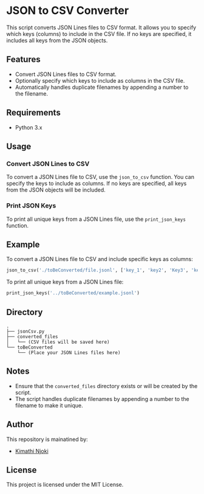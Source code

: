 # JSON to CSV Converter

This script converts JSON Lines files to CSV format. It allows you to specify which keys (columns) to include in the CSV file. If no keys are specified, it includes all keys from the JSON objects.

## Features

- Convert JSON Lines files to CSV format.
- Optionally specify which keys to include as columns in the CSV file.
- Automatically handles duplicate filenames by appending a number to the filename.

## Requirements

- Python 3.x

## Usage

### Convert JSON Lines to CSV

To convert a JSON Lines file to CSV, use the `json_to_csv` function. You can specify the keys to include as columns. If no keys are specified, all keys from the JSON objects will be included.

### Print JSON Keys

To print all unique keys from a JSON Lines file, use the `print_json_keys` function.

## Example

To convert a JSON Lines file to CSV and include specific keys as columns:

```python
json_to_csv('./toBeConverted/file.jsonl', ['key_1', 'key2', 'Key3', 'key4'])
```

To print all unique keys from a JSON Lines file:

```python
print_json_keys('../toBeConverted/example.jsonl')
```
## Directory
```
.
├── jsonCsv.py
├── converted_files
│   └── (CSV files will be saved here)
└── toBeConverted
    └── (Place your JSON Lines files here)
```

## Notes
 - Ensure that the `converted_files` directory exists or will be created by the script.
 - The script handles duplicate filenames by appending a number to the filename to make it unique.

## Author 
This repository is mainatined by:

- [Kimathi Njoki](https://github.com/kimathinjoki)

## License
This project is licensed under the MIT License.
